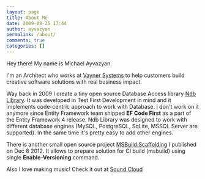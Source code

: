 ```yaml
---
layout: page
title: About Me
date: 2009-08-25 17:44
author: ayvazyan
permalink: /about/
comments: true
categories: []
---
```

Hey there! My name is Michael Ayvazyan. 

I'm an Architect who works at [Vayner Systems](http://vaynersystems.com) to help customers build creative software solutions with real business impact.

Way back in 2009 I create a tiny open source Database Access library <a title="Ndb Library" href="http://ndb.codeplex.com/">Ndb Library</a>. It was developed in Test First Development in mind and it implements code-centric approach to work with Database. I don't work on it anymore since Entity Framework team shipped <strong>EF Code First</strong> as a part of the Entity Framework 4 release. Ndb Library was designed to work with different database engines (MySQL, PostgreSQL, SqLite, MSSQL Server are supported). In the same time it's pretty easy to add other engines.

There is another small open source project <a href="https://github.com/mayvazyan/MSBuild.Scaffolding#msbuildscaffolding">MSBuild.Scaffolding</a> I published on Dec 8 2012. It allows to prepare solution for CI build (msbuild) using single <strong>Enable-Versioning</strong> command.


Also I love making music! Check it out at [Sound Cloud](https://soundcloud.com/michael-ayvazyan/sny)

